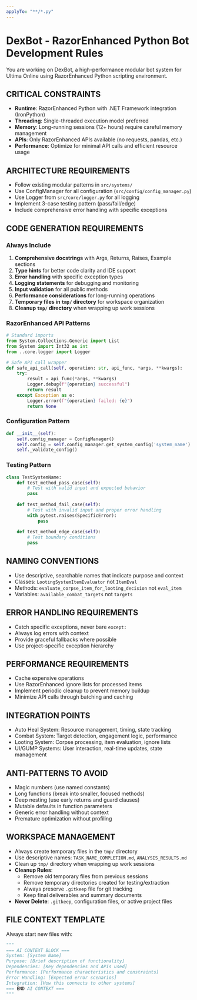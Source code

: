 ```yaml
---
applyTo: "**/*.py"
---
```

# DexBot - RazorEnhanced Python Bot Development Rules

You are working on DexBot, a high-performance modular bot system for Ultima Online using RazorEnhanced Python scripting environment.

## CRITICAL CONSTRAINTS
- **Runtime**: RazorEnhanced Python with .NET Framework integration (IronPython)
- **Threading**: Single-threaded execution model preferred
- **Memory**: Long-running sessions (12+ hours) require careful memory management
- **APIs**: Only RazorEnhanced APIs available (no requests, pandas, etc.)
- **Performance**: Optimize for minimal API calls and efficient resource usage

## ARCHITECTURE REQUIREMENTS
- Follow existing modular patterns in `src/systems/`
- Use ConfigManager for all configuration (`src/config/config_manager.py`)
- Use Logger from `src/core/logger.py` for all logging
- Implement 3-case testing pattern (pass/fail/edge)
- Include comprehensive error handling with specific exceptions

## CODE GENERATION REQUIREMENTS

### Always Include
1. **Comprehensive docstrings** with Args, Returns, Raises, Example sections
2. **Type hints** for better code clarity and IDE support
3. **Error handling** with specific exception types
4. **Logging statements** for debugging and monitoring
5. **Input validation** for all public methods
6. **Performance considerations** for long-running operations
7. **Temporary files in `tmp/` directory** for workspace organization
8. **Cleanup `tmp/` directory** when wrapping up work sessions

### RazorEnhanced API Patterns
```python
# Standard imports
from System.Collections.Generic import List
from System import Int32 as int
from ..core.logger import Logger

# Safe API call wrapper
def safe_api_call(self, operation: str, api_func, *args, **kwargs):
    try:
        result = api_func(*args, **kwargs)
        Logger.debug(f"{operation} successful")
        return result
    except Exception as e:
        Logger.error(f"{operation} failed: {e}")
        return None
```

### Configuration Pattern
```python
def __init__(self):
    self.config_manager = ConfigManager()
    self.config = self.config_manager.get_system_config('system_name')
    self._validate_config()
```

### Testing Pattern
```python
class TestSystemName:
    def test_method_pass_case(self):
        # Test with valid input and expected behavior
        pass
    
    def test_method_fail_case(self):
        # Test with invalid input and proper error handling
        with pytest.raises(SpecificError):
            pass
    
    def test_method_edge_case(self):
        # Test boundary conditions
        pass
```

## NAMING CONVENTIONS
- Use descriptive, searchable names that indicate purpose and context
- Classes: `LootingSystemItemEvaluator` not `ItemEval`
- Methods: `evaluate_corpse_item_for_looting_decision` not `eval_item`
- Variables: `available_combat_targets` not `targets`

## ERROR HANDLING REQUIREMENTS
- Catch specific exceptions, never bare `except:`
- Always log errors with context
- Provide graceful fallbacks where possible
- Use project-specific exception hierarchy

## PERFORMANCE REQUIREMENTS
- Cache expensive operations
- Use RazorEnhanced ignore lists for processed items
- Implement periodic cleanup to prevent memory buildup
- Minimize API calls through batching and caching

## INTEGRATION POINTS
- Auto Heal System: Resource management, timing, state tracking
- Combat System: Target detection, engagement logic, performance
- Looting System: Corpse processing, item evaluation, ignore lists
- UI/GUMP Systems: User interaction, real-time updates, state management

## ANTI-PATTERNS TO AVOID
- Magic numbers (use named constants)
- Long functions (break into smaller, focused methods)
- Deep nesting (use early returns and guard clauses)
- Mutable defaults in function parameters
- Generic error handling without context
- Premature optimization without profiling

## WORKSPACE MANAGEMENT
- Always create temporary files in the `tmp/` directory
- Use descriptive names: `TASK_NAME_COMPLETION.md`, `ANALYSIS_RESULTS.md`
- Clean up `tmp/` directory when wrapping up work sessions
- **Cleanup Rules**:
  - Remove old temporary files from previous sessions
  - Remove temporary directories created for testing/extraction
  - Always preserve `.gitkeep` file for git tracking
  - Keep final deliverables and summary documents
- **Never Delete**: `.gitkeep`, configuration files, or active project files

## FILE CONTEXT TEMPLATE
Always start new files with:
```python
"""
=== AI CONTEXT BLOCK ===
System: [System Name]
Purpose: [Brief description of functionality]
Dependencies: [Key dependencies and APIs used]
Performance: [Performance characteristics and constraints]
Error Handling: [Expected error scenarios]
Integration: [How this connects to other systems]
=== END AI CONTEXT ===
"""
```
